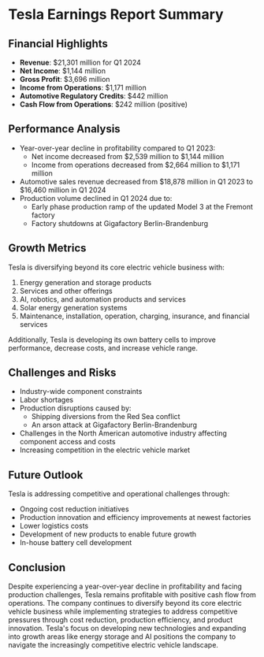 # Tesla Earnings Report Summary

## Financial Highlights

- **Revenue**: $21,301 million for Q1 2024
- **Net Income**: $1,144 million
- **Gross Profit**: $3,696 million
- **Income from Operations**: $1,171 million
- **Automotive Regulatory Credits**: $442 million
- **Cash Flow from Operations**: $242 million (positive)

## Performance Analysis

- Year-over-year decline in profitability compared to Q1 2023:
  - Net income decreased from $2,539 million to $1,144 million
  - Income from operations decreased from $2,664 million to $1,171 million
- Automotive sales revenue decreased from $18,878 million in Q1 2023 to $16,460 million in Q1 2024
- Production volume declined in Q1 2024 due to:
  - Early phase production ramp of the updated Model 3 at the Fremont factory
  - Factory shutdowns at Gigafactory Berlin-Brandenburg

## Growth Metrics

Tesla is diversifying beyond its core electric vehicle business with:

1. Energy generation and storage products
2. Services and other offerings
3. AI, robotics, and automation products and services
4. Solar energy generation systems
5. Maintenance, installation, operation, charging, insurance, and financial services

Additionally, Tesla is developing its own battery cells to improve performance, decrease costs, and increase vehicle range.

## Challenges and Risks

- Industry-wide component constraints
- Labor shortages
- Production disruptions caused by:
  - Shipping diversions from the Red Sea conflict
  - An arson attack at Gigafactory Berlin-Brandenburg
- Challenges in the North American automotive industry affecting component access and costs
- Increasing competition in the electric vehicle market

## Future Outlook

Tesla is addressing competitive and operational challenges through:

- Ongoing cost reduction initiatives
- Production innovation and efficiency improvements at newest factories
- Lower logistics costs
- Development of new products to enable future growth
- In-house battery cell development

## Conclusion

Despite experiencing a year-over-year decline in profitability and facing production challenges, Tesla remains profitable with positive cash flow from operations. The company continues to diversify beyond its core electric vehicle business while implementing strategies to address competitive pressures through cost reduction, production efficiency, and product innovation. Tesla's focus on developing new technologies and expanding into growth areas like energy storage and AI positions the company to navigate the increasingly competitive electric vehicle landscape.